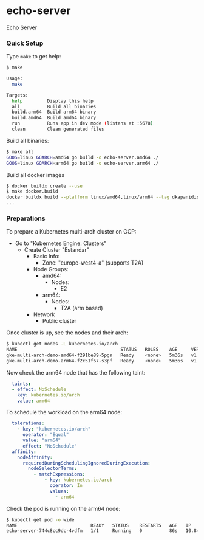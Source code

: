 # echo-server
Echo Server

### Quick Setup

Type `make` to get help:

```sh
$ make

Usage:
  make

Targets:
  help         Display this help
  all          Build all binaries
  build.arm64  Build arm64 binary
  build.amd64  Build amd64 binary
  run          Runs app in dev mode (listens at :5678)
  clean        Clean generated files
```

Build all binaries:

```sh
$ make all
GOOS=linux GOARCH=amd64 go build -o echo-server.amd64 ./
GOOS=linux GOARCH=arm64 go build -o echo-server.arm64 ./
```

Build all docker images

```sh
$ docker buildx create --use
$ make docker.build
docker buildx build --platform linux/amd64,linux/arm64 --tag dkapanidis/echo-server .
...
```

### Preparations

To prepare a Kubernetes multi-arch cluster on GCP:

- Go to "Kubernetes Engine: Clusters"
  - Create Cluster "Estandar"
    - Basic Info:
      - Zone: "europe-west4-a" (supports T2A)
    - Node Groups:
      - amd64:
        - Nodes:
          - E2
      - arm64:
        - Nodes:
          - T2A (arm based)
    - Network
      - Public cluster

Once cluster is up, see the nodes and their arch:

```sh
$ kubectl get nodes -L kubernetes.io/arch
NAME                                      STATUS   ROLES    AGE     VERSION               ARCH
gke-multi-arch-demo-amd64-f291be89-5pgn   Ready    <none>   5m36s   v1.30.3-gke.1639000   amd64
gke-multi-arch-demo-arm64-f2c51f67-s3pf   Ready    <none>   5m36s   v1.30.3-gke.1639000   arm64
```

Now check the arm64 node that has the following taint:

```yaml
  taints:
  - effect: NoSchedule
    key: kubernetes.io/arch
    value: arm64
```

To schedule the workload on the arm64 node:

```yaml
  tolerations:
    - key: "kubernetes.io/arch"
      operator: "Equal"
      value: "arm64"
      effect: "NoSchedule"
  affinity:
    nodeAffinity:
      requiredDuringSchedulingIgnoredDuringExecution:
        nodeSelectorTerms:
          - matchExpressions:
              - key: kubernetes.io/arch
                operator: In
                values:
                  - arm64
```

Check the pod is running on the arm64 node:

```sh
$ kubectl get pod -o wide
NAME                           READY   STATUS    RESTARTS   AGE   IP           NODE                                      NOMINATED NODE   READINESS GATES
echo-server-744c8cc9dc-4vdfm   1/1     Running   0          86s   10.84.0.13   gke-multi-arch-demo-arm64-f2c51f67-s3pf   <none>           <none>
```

